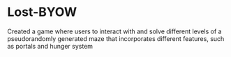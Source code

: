 # Lost-BYOW
Created a game where users to interact with and solve different levels of a pseudorandomly generated maze that incorporates different features, such as portals and hunger system
